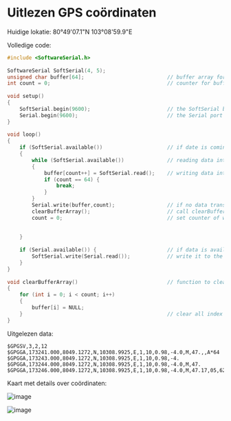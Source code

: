 # Uitlezen GPS coördinaten

Huidige lokatie: 80°49'07.1"N 103°08'59.9"E

Volledige code:

```ino
#include <SoftwareSerial.h>
 
SoftwareSerial SoftSerial(4, 5);
unsigned char buffer[64];                           // buffer array for data receive over serial port
int count = 0;                                      // counter for buffer array
 
void setup()
{
    SoftSerial.begin(9600);                         // the SoftSerial baud rate
    Serial.begin(9600);                             // the Serial port of Arduino baud rate.
}
 
void loop()
{
    if (SoftSerial.available())                     // if date is coming from software serial port ==> data is coming from SoftSerial shield
    {
        while (SoftSerial.available())              // reading data into char array
        {
            buffer[count++] = SoftSerial.read();    // writing data into array
            if (count == 64) {
                break;
            }
        }
        Serial.write(buffer,count);                 // if no data transmission ends, write buffer to hardware serial port
        clearBufferArray();                         // call clearBufferArray function to clear the stored data from the array
        count = 0;                                  // set counter of while loop to zero
 
 
    }
    
    if (Serial.available()) {                       // if data is available on hardware serial port ==> data is coming from PC or notebook
        SoftSerial.write(Serial.read());            // write it to the SoftSerial shield
    }
}
 
void clearBufferArray()                             // function to clear buffer array
{
    for (int i = 0; i < count; i++)
    {
        buffer[i] = NULL;
    }                                               // clear all index of array with command NULL
}
```

Uitgelezen data: 

```none
$GPGSV,3,2,12
$GPGGA,173241.000,8049.1272,N,10308.9925,E,1,10,0.98,-4.0,M,47.,,A*64
$GPGGA,173243.000,8049.1272,N,10308.9925,E,1,10,0.98,-4.
$GPGGA,173244.000,8049.1272,N,10308.9925,E,1,10,0.98,-4.0,M,47.
$GPGGA,173246.000,8049.1272,N,10308.9925,E,1,10,0.98,-4.0,M,47.17,05,62,213,25,13,55,287,26,28,39,132,31*78
```

Kaart met details over coördinaten:

![image](https://cloud.githubusercontent.com/assets/16222780/20932683/cbb05f1e-bbd5-11e6-96af-7002c7fc28b9.png)

![image](https://cloud.githubusercontent.com/assets/16222780/20721479/2d8458ee-b663-11e6-819f-945a4de08301.png)
